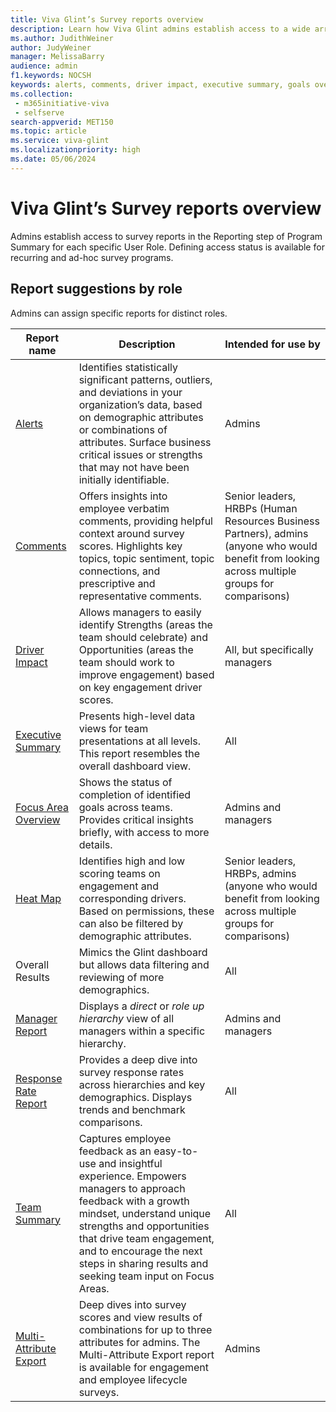```yaml
---
title: Viva Glint’s Survey reports overview
description: Learn how Viva Glint admins establish access to a wide array of reports for each specific manager.
ms.author: JudithWeiner
author: JudyWeiner
manager: MelissaBarry
audience: admin
f1.keywords: NOCSH
keywords: alerts, comments, driver impact, executive summary, goals overview, heat map, overall results, manager report, response rate, team summary, report access level
ms.collection: 
 - m365initiative-viva
 - selfserve
search-appverid: MET150
ms.topic: article
ms.service: viva-glint
ms.localizationpriority: high
ms.date: 05/06/2024
---
```


# Viva Glint’s Survey reports overview

Admins establish access to survey reports in the Reporting step of Program Summary for each specific User Role. Defining access status is available for recurring and ad-hoc survey programs.

## Report suggestions by role

Admins can assign specific reports for distinct roles.

| **Report name** | **Description** | **Intended for use by** |
|---|---|---|
| [Alerts](https://go.microsoft.com/fwlink/?linkid=2231008) | Identifies statistically significant patterns, outliers, and deviations in your organization’s data, based on demographic attributes or combinations of attributes. Surface business critical issues or strengths that may not have been initially identifiable. | Admins |
| [Comments](https://go.microsoft.com/fwlink/?linkid=2231206)| Offers insights into employee verbatim comments, providing helpful context around survey scores. Highlights key topics, topic sentiment, topic connections, and prescriptive and representative comments. | Senior leaders, HRBPs (Human Resources Business Partners), admins (anyone who would benefit from looking across multiple groups for comparisons) |
| [Driver Impact]( https://go.microsoft.com/fwlink/?linkid=2231009)| Allows managers to easily identify Strengths (areas the team should celebrate) and Opportunities (areas the team should work to improve engagement) based on key engagement driver scores. | All, but specifically managers |
| [Executive Summary](https://go.microsoft.com/fwlink/?linkid=2231010) | Presents high-level data views for team presentations at all levels. This report resembles the overall dashboard view. | All |
| [Focus Area Overview](https://go.microsoft.com/fwlink/?linkid=2231208)| Shows the status of completion of identified goals across teams. Provides critical insights briefly, with access to more details. | Admins and managers |
| [Heat Map](https://go.microsoft.com/fwlink/?linkid=2269900)| Identifies high and low scoring teams on engagement and corresponding drivers. Based on permissions, these can also be filtered by demographic attributes. | Senior leaders, HRBPs, admins (anyone who would benefit from looking across multiple groups for comparisons) |
| Overall Results | Mimics the Glint dashboard but allows data filtering and reviewing of more demographics. | All |
| [Manager Report](https://go.microsoft.com/fwlink/?linkid=2231110)| Displays a *direct* or *role up hierarchy* view of all managers within a specific hierarchy. | Admins and managers |
| [Response Rate Report](https://go.microsoft.com/fwlink/?linkid=2231209)| Provides a deep dive into survey response rates across hierarchies and key demographics. Displays trends and benchmark comparisons. | All |
| [Team Summary](https://go.microsoft.com/fwlink/?linkid=2231209)| Captures employee feedback as an easy-to-use and insightful experience. Empowers managers to approach feedback with a growth mindset, understand unique strengths and opportunities that drive team engagement, and to encourage the next steps in sharing results and seeking team input on Focus Areas. | All |
|[Multi-Attribute Export](https://go.microsoft.com/fwlink/?linkid=2231113)|Deep dives into survey scores and view results of combinations for up to three attributes for admins. The Multi-Attribute Export report is available for engagement and employee lifecycle surveys. | Admins|

